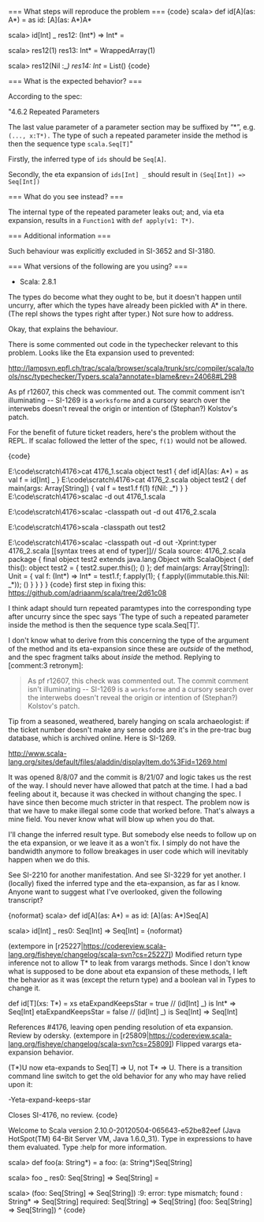 === What steps will reproduce the problem ===
{code}
scala> def id[A](as: A*) = as
id: [A](as: A*)A*

scala> id[Int] _
res12: (Int*) => Int* = <function1>

scala> res12(1) 
res13: Int* = WrappedArray(1)

scala> res12(Nil :_*)
res14: Int* = List()
{code} 


=== What is the expected behavior? ===

According to the spec:

"4.6.2 Repeated Parameters

The last value parameter of a parameter section may be suffixed by “*”, e.g. `(..., x:T*).` The type of such a repeated parameter inside the method is then the	sequence	type	`scala.Seq[T]`"

Firstly, the inferred type of `ids` should be `Seq[A]`.

Secondly, the eta expansion of `ids[Int] _` should result in `(Seq[Int]) => Seq[Int])`

=== What do you see instead? ===

The internal type of the repeated parameter leaks out; and, via eta expansion, results  in a `Function1` with `def apply(v1: T*)`.

=== Additional information ===

Such behaviour was explicitly excluded in SI-3652 and SI-3180.

=== What versions of the following are you using? ===
  - Scala: 2.8.1

The types do become what they ought to be, but it doesn't happen until uncurry, after which the types have already been pickled with A* in there.  (The repl shows the types right after typer.) Not sure how to address.

Okay, that explains the behaviour.

There is some commented out code in the typechecker relevant to this problem. Looks like the Eta expansion used to prevented:

http://lampsvn.epfl.ch/trac/scala/browser/scala/trunk/src/compiler/scala/tools/nsc/typechecker/Typers.scala?annotate=blame&rev=24068#L298

As pf r12607, this check was commented out. The commit comment isn't illuminating -- SI-1269 is a `worksforme` and a cursory search over the interwebs doesn't reveal the origin or intention of (Stephan?) Kolstov's patch.

For the benefit of future ticket readers, here's the problem without the REPL. If scalac followed the letter of the spec, `f(1)` would not be allowed.

{code}

E:\code\scratch\4176>cat 4176_1.scala
object test1 {
  def id[A](as: A*) = as
  val f = id[Int] _
}
E:\code\scratch\4176>cat 4176_2.scala
object test2 {
  def main(args: Array[String]) {
     val f = test1.f
     f(1)
     f(Nil: _*)
  }
}
E:\code\scratch\4176>scalac -d out 4176_1.scala

E:\code\scratch\4176>scalac -classpath out -d out 4176_2.scala

E:\code\scratch\4176>scala -classpath out test2

E:\code\scratch\4176>scalac -classpath out -d out -Xprint:typer 4176_2.scala
[[syntax trees at end of typer]]// Scala source: 4176_2.scala
package <empty> {
  final object test2 extends java.lang.Object with ScalaObject {
    def this(): object test2 = {
      test2.super.this();
      ()
    };
    def main(args: Array[String]): Unit = {
      val f: (Int*) => Int* = test1.f;
      f.apply(1);
      {
        f.apply((immutable.this.Nil: _*));
        ()
      }
    }
  }
}
{code}
first step in fixing this: https://github.com/adriaanm/scala/tree/2d61c08

I think adapt should turn repeated paramtypes into the corresponding type after uncurry since the spec says 'The type of such a repeated parameter inside the method is then the sequence type scala.Seq[T]'. 

I don't know what to derive from this concerning the type of the argument of the method and its eta-expansion since these are *outside* of the method, and the spec fragment talks about *inside* the method.
Replying to [comment:3 retronym]:
> As pf r12607, this check was commented out. The commit comment isn't illuminating -- SI-1269 is a `worksforme` and a cursory search over the interwebs doesn't reveal the origin or intention of (Stephan?) Kolstov's patch.

Tip from a seasoned, weathered, barely hanging on scala archaeologist: if the ticket number doesn't make any sense odds are it's in the pre-trac bug database, which is archived online.  Here is SI-1269.

http://www.scala-lang.org/sites/default/files/aladdin/displayItem.do%3Fid=1269.html

It was opened 8/8/07 and the commit is 8/21/07 and logic takes us the rest of the way.
I should never have allowed that patch at the time. I had a bad feeling about it, because it was checked in without changing the spec. I have since then become much stricter in that respect. The problem now is that we have to make illegal some code that worked before. That's always a mine field. You never know what will blow up when you do that.
 
I'll change the inferred result type. But somebody else needs to follow up on the eta expansion, or we leave it as a won't fix. I simply do not have the bandwidth anymore to follow breakages in user code which will inevitably happen when we do this.

See SI-2210 for another manifestation.
And see SI-3229 for yet another.
I (locally) fixed the inferred type and the eta-expansion, as far as I know.  Anyone want to suggest what I've overlooked, given the following transcript?

{noformat}
scala> def id[A](as: A*) = as
id: [A](as: A*)Seq[A]

scala> id[Int] _
res0: Seq[Int] => Seq[Int] = <function1>
{noformat}

(extempore in [r25227|https://codereview.scala-lang.org/fisheye/changelog/scala-svn?cs=25227]) Modified return type inference not to allow T* to leak from varargs
methods. Since I don't know what is supposed to be done about eta
expansion of these methods, I left the behavior as it was (except the
return type) and a boolean val in Types to change it.

  def id[T](xs: T*) = xs
  etaExpandKeepsStar = true   // (id[Int] _) is Int* => Seq[Int]
  etaExpandKeepsStar = false  // (id[Int] _) is Seq[Int] => Seq[Int]

References #4176, leaving open pending resolution of eta expansion.
Review by odersky.
(extempore in [r25809|https://codereview.scala-lang.org/fisheye/changelog/scala-svn?cs=25809]) Flipped varargs eta-expansion behavior.

(T*)U now eta-expands to Seq[T] => U, not T* => U.  There is a
transition command line switch to get the old behavior for any who
may have relied upon it:

  -Yeta-expand-keeps-star

Closes SI-4176, no review.
{code}

Welcome to Scala version 2.10.0-20120504-065643-e52be82eef (Java HotSpot(TM) 64-Bit Server VM, Java 1.6.0_31).
Type in expressions to have them evaluated.
Type :help for more information.

scala> def foo(a: String*) = a
foo: (a: String*)Seq[String]

scala> foo _
res0: Seq[String] => Seq[String] = <function1>

scala> (foo: Seq[String] => Seq[String])
<console>:9: error: type mismatch;
 found   : String* => Seq[String]
 required: Seq[String] => Seq[String]
              (foo: Seq[String] => Seq[String])
               ^
{code}
